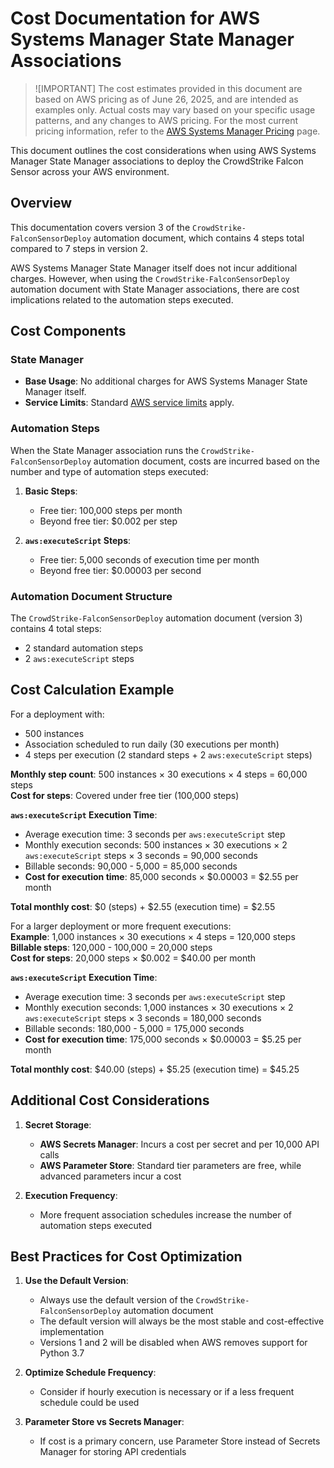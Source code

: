 # Cost Documentation for AWS Systems Manager State Manager Associations

> ![IMPORTANT]
> The cost estimates provided in this document are based on AWS pricing as of June 26, 2025, and are intended as examples only. Actual costs may vary based on your specific usage patterns, and any changes to AWS pricing. For the most current pricing information, refer to the [AWS Systems Manager Pricing](https://aws.amazon.com/systems-manager/pricing/) page.

This document outlines the cost considerations when using AWS Systems Manager State Manager associations to deploy the CrowdStrike Falcon Sensor across your AWS environment.

## Overview

This documentation covers version 3 of the `CrowdStrike-FalconSensorDeploy` automation document, which contains 4 steps total compared to 7 steps in version 2.

AWS Systems Manager State Manager itself does not incur additional charges. However, when using the `CrowdStrike-FalconSensorDeploy` automation document with State Manager associations, there are cost implications related to the automation steps executed.

## Cost Components

### State Manager

- **Base Usage**: No additional charges for AWS Systems Manager State Manager itself.
- **Service Limits**: Standard [AWS service limits](https://docs.aws.amazon.com/general/latest/gr/aws_service_limits#limits_ssm) apply.

### Automation Steps

When the State Manager association runs the `CrowdStrike-FalconSensorDeploy` automation document, costs are incurred based on the number and type of automation steps executed:

1. **Basic Steps**:
   - Free tier: 100,000 steps per month
   - Beyond free tier: $0.002 per step

2. **`aws:executeScript` Steps**:
   - Free tier: 5,000 seconds of execution time per month
   - Beyond free tier: $0.00003 per second

### Automation Document Structure

The `CrowdStrike-FalconSensorDeploy` automation document (version 3) contains 4 total steps:
- 2 standard automation steps
- 2 `aws:executeScript` steps

## Cost Calculation Example

For a deployment with:
- 500 instances
- Association scheduled to run daily (30 executions per month)
- 4 steps per execution (2 standard steps + 2 `aws:executeScript` steps)

**Monthly step count**: 500 instances × 30 executions × 4 steps = 60,000 steps  
**Cost for steps**: Covered under free tier (100,000 steps)

**`aws:executeScript` Execution Time**:
- Average execution time: 3 seconds per `aws:executeScript` step
- Monthly execution seconds: 500 instances × 30 executions × 2 `aws:executeScript` steps × 3 seconds = 90,000 seconds
- Billable seconds: 90,000 - 5,000 = 85,000 seconds
- **Cost for execution time**: 85,000 seconds × $0.00003 = $2.55 per month

**Total monthly cost**: $0 (steps) + $2.55 (execution time) = $2.55

For a larger deployment or more frequent executions:  
**Example**: 1,000 instances × 30 executions × 4 steps = 120,000 steps  
**Billable steps**: 120,000 - 100,000 = 20,000 steps  
**Cost for steps**: 20,000 steps × $0.002 = $40.00 per month

**`aws:executeScript` Execution Time**:
- Average execution time: 3 seconds per `aws:executeScript` step
- Monthly execution seconds: 1,000 instances × 30 executions × 2 `aws:executeScript` steps × 3 seconds = 180,000 seconds
- Billable seconds: 180,000 - 5,000 = 175,000 seconds
- **Cost for execution time**: 175,000 seconds × $0.00003 = $5.25 per month

**Total monthly cost**: $40.00 (steps) + $5.25 (execution time) = $45.25

## Additional Cost Considerations

1. **Secret Storage**:
   - **AWS Secrets Manager**: Incurs a cost per secret and per 10,000 API calls
   - **AWS Parameter Store**: Standard tier parameters are free, while advanced parameters incur a cost

2. **Execution Frequency**:
   - More frequent association schedules increase the number of automation steps executed
   
## Best Practices for Cost Optimization

1. **Use the Default Version**:
   - Always use the default version of the `CrowdStrike-FalconSensorDeploy` automation document
   - The default version will always be the most stable and cost-effective implementation
   - Versions 1 and 2 will be disabled when AWS removes support for Python 3.7

2. **Optimize Schedule Frequency**:
   - Consider if hourly execution is necessary or if a less frequent schedule could be used

3. **Parameter Store vs Secrets Manager**:
   - If cost is a primary concern, use Parameter Store instead of Secrets Manager for storing API credentials
